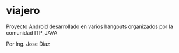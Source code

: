 viajero
=======

Proyecto Android desarrollado en varios hangouts organizados por la comunidad ITP_JAVA

Por Ing. Jose Diaz
